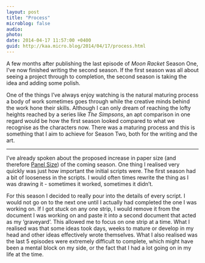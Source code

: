 ```yaml
---
layout: post
title: "Process"
microblog: false
audio: 
photo: 
date: 2014-04-17 11:57:00 +0400
guid: http://kaa.micro.blog/2014/04/17/process.html
---
```

<p>A few months after publishing the last episode of <em>Moon Racket</em> Season One, I&rsquo;ve now finished writing the second season. If the first season was all about seeing a project through to completion, the second season is taking the idea and adding some polish.</p>

<p>One of the things I&rsquo;ve always enjoy watching is the natural maturing process a body of work sometimes goes through while the creative minds behind the work hone their skills. Although I can only dream of reaching the lofty heights reached by a series like <em>The Simpsons</em>, an apt comparison in one regard would be how the first season looked compared to what we recognise as the characters now. There was a maturing process and this is something that I aim to achieve for Season Two, both for the writing and the art.</p>

<hr /><p>I&rsquo;ve already spoken about the proposed increase in paper size (and therefore <a href="http://brokenkode.com/post/78836757301/panel-size">Panel Size</a>) of the coming season. One thing I realised very quickly was just how important the initial scripts were. The first season had a bit of looseness in the scripts. I would often times rewrite the thing as I was drawing it - sometimes it worked, sometimes it didn&rsquo;t.</p>

<p>For this season I decided to really pour into the details of every script. I would not go on to the next one until I actually had completed the one I was working on. If I got stuck on any one strip, I would remove it from the document I was working on and paste it into a second document that acted as my &lsquo;graveyard&rsquo;. This allowed me to focus on one strip at a time. What I realised was that some ideas took days, weeks to mature or develop in my head and other ideas effectively wrote themselves. What I also realised was the last 5 episodes were extremely difficult to complete, which might have been a mental block on my side, or the fact that I had a lot going on in my life at the time.</p>
